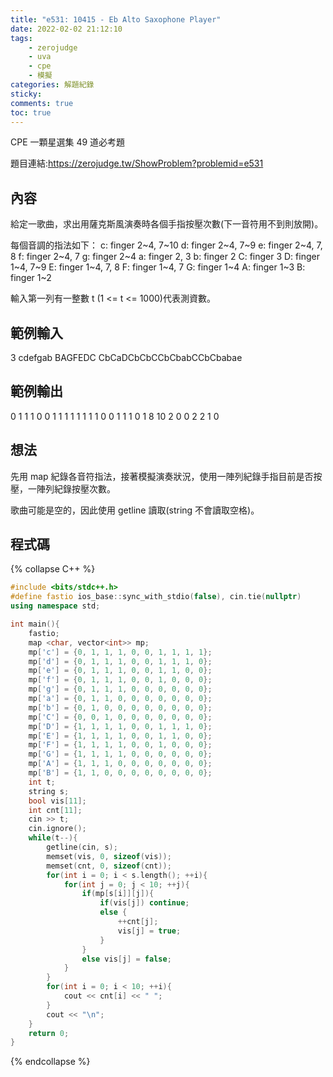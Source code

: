 ```yaml
---
title: "e531: 10415 - Eb Alto Saxophone Player"
date: 2022-02-02 21:12:10
tags:
    - zerojudge
    - uva
    - cpe
    - 模擬
categories: 解題紀錄
sticky: 
comments: true
toc: true
---
```

CPE 一顆星選集 49 道必考題
<!--more-->
題目連結:https://zerojudge.tw/ShowProblem?problemid=e531
## 內容
給定一歌曲，求出用薩克斯風演奏時各個手指按壓次數(下一音符用不到則放開)。

每個音調的指法如下：
c: finger 2\~4, 7\~10
d: finger 2\~4, 7\~9
e: finger 2\~4, 7, 8
f: finger 2\~4, 7
g: finger 2\~4
a: finger 2, 3
b: finger 2
C: finger 3
D: finger 1\~4, 7\~9
E: finger 1\~4, 7, 8
F: finger 1\~4, 7
G: finger 1\~4
A: finger 1\~3
B: finger 1\~2

輸入第一列有一整數 t (1 <= t <= 1000)代表測資數。
## 範例輸入
3
cdefgab
BAGFEDC
CbCaDCbCbCCbCbabCCbCbabae
## 範例輸出
0 1 1 1 0 0 1 1 1 1
1 1 1 1 0 0 1 1 1 0
1 8 10 2 0 0 2 2 1 0
## 想法
先用 map 紀錄各音符指法，接著模擬演奏狀況，使用一陣列紀錄手指目前是否按壓，一陣列紀錄按壓次數。

歌曲可能是空的，因此使用 getline 讀取(string 不會讀取空格)。
## 程式碼
{% collapse C++ %}
```cpp
#include <bits/stdc++.h>
#define fastio ios_base::sync_with_stdio(false), cin.tie(nullptr)
using namespace std;

int main(){
    fastio;
    map <char, vector<int>> mp;
    mp['c'] = {0, 1, 1, 1, 0, 0, 1, 1, 1, 1};
    mp['d'] = {0, 1, 1, 1, 0, 0, 1, 1, 1, 0};
    mp['e'] = {0, 1, 1, 1, 0, 0, 1, 1, 0, 0};
    mp['f'] = {0, 1, 1, 1, 0, 0, 1, 0, 0, 0};
    mp['g'] = {0, 1, 1, 1, 0, 0, 0, 0, 0, 0};
    mp['a'] = {0, 1, 1, 0, 0, 0, 0, 0, 0, 0};
    mp['b'] = {0, 1, 0, 0, 0, 0, 0, 0, 0, 0};
    mp['C'] = {0, 0, 1, 0, 0, 0, 0, 0, 0, 0};
    mp['D'] = {1, 1, 1, 1, 0, 0, 1, 1, 1, 0};
    mp['E'] = {1, 1, 1, 1, 0, 0, 1, 1, 0, 0};
    mp['F'] = {1, 1, 1, 1, 0, 0, 1, 0, 0, 0};
    mp['G'] = {1, 1, 1, 1, 0, 0, 0, 0, 0, 0};
    mp['A'] = {1, 1, 1, 0, 0, 0, 0, 0, 0, 0};
    mp['B'] = {1, 1, 0, 0, 0, 0, 0, 0, 0, 0};
    int t;
    string s;
    bool vis[11];
    int cnt[11];
    cin >> t;
    cin.ignore();
    while(t--){
        getline(cin, s);
        memset(vis, 0, sizeof(vis));
        memset(cnt, 0, sizeof(cnt));
        for(int i = 0; i < s.length(); ++i){
            for(int j = 0; j < 10; ++j){
                if(mp[s[i]][j]){
                    if(vis[j]) continue;
                    else {
                        ++cnt[j];
                        vis[j] = true;
                    }
                }
                else vis[j] = false;
            }
        }
        for(int i = 0; i < 10; ++i){
            cout << cnt[i] << " ";
        }
        cout << "\n";
    }
    return 0;
}
```
{% endcollapse %}